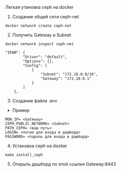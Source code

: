 Легкая утановка ceph на docker

1. Создание общей сети ceph-net
  ~~~
  docker network create ceph-net
  ~~~
2. Получеть Gateway и Subnet
  ~~~
  docker network inspect ceph-net
  ~~~
  ~~~
  "IPAM": {
          "Driver": "default",
          "Options": {},
          "Config": [
              {
                  "Subnet": "172.18.0.0/16",
                  "Gateway": "172.18.0.1"
              }
          ]
      },
  ~~~
3. Создание файла .env
  - Пример
  ~~~
  MON_IP= <Gateway>
  CEPH_PUBLIC_NETWORK= <Subnet>
  PATH_CEPH= <ваш путь>
  LOGIN= <логин для входа в дашборд>
  PASSWORD= <пароль для входа в дашборд>
  ~~~
4. Установка ceph на docker
  ~~~
  make install_ceph
  ~~~
5. Открыть дашборд по этой ссылки Gateway:8443

